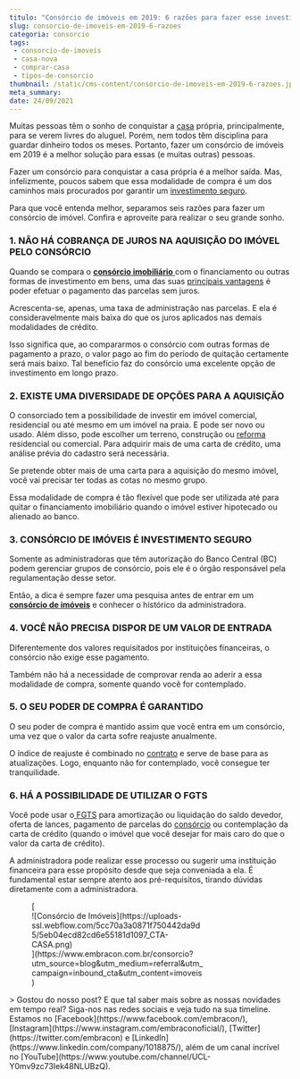 ```yaml
---
titulo: "Consórcio de imóveis em 2019: 6 razões para fazer esse investimento."
slug: consorcio-de-imoveis-em-2019-6-razoes
categoria: consorcio
tags:
 - consorcio-de-imoveis
 - casa-nova
 - comprar-casa
 - tipos-de-consorcio
thumbnail: /static/cms-content/consorcio-de-imoveis-em-2019-6-razoes.jpg
meta_summary: 
date: 24/09/2021
---
```

Muitas pessoas têm o sonho de conquistar a [casa](https://www.embracon.com.br/blog/como-escolher-revestimentos-para-a-sua-casa) própria, principalmente, para se verem livres do aluguel. Porém, nem todos têm disciplina para guardar dinheiro todos os meses. Portanto, fazer um consórcio de imóveis em 2019 é a melhor solução para essas (e muitas outras) pessoas.

Fazer um consórcio para conquistar a casa própria é a melhor saída. Mas, infelizmente, poucos sabem que essa modalidade de compra é um dos caminhos mais procurados por garantir um [investimento seguro](https://www.embracon.com.br/blog/consorcio-de-imoveis-em-2019-6-razoes-para-fazer-esse-investimento).

Para que você entenda melhor, separamos seis razões para fazer um consórcio de imóvel. Confira e aproveite para realizar o seu grande sonho.

### 1. NÃO HÁ COBRANÇA DE JUROS NA AQUISIÇÃO DO IMÓVEL PELO CONSÓRCIO

Quando se compara o [**consórcio imobiliário** ](https://www.embracon.com.br/consorcio-de-imoveis)com o financiamento ou outras formas de investimento em bens, uma das suas [principais vantagens](https://www.embracon.com.br/conhecaoconsorcio/quais-sao-as-vantagens-do-consorcio) é poder efetuar o pagamento das parcelas sem juros.

Acrescenta-se, apenas, uma taxa de administração nas parcelas. E ela é consideravelmente mais baixa do que os juros aplicados nas demais modalidades de crédito.

Isso significa que, ao compararmos o consórcio com outras formas de pagamento a prazo, o valor pago ao fim do período de quitação certamente será mais baixo. Tal benefício faz do consórcio uma excelente opção de investimento em longo prazo.

### 2. EXISTE UMA DIVERSIDADE DE OPÇÕES PARA A AQUISIÇÃO

O consorciado tem a possibilidade de investir em imóvel comercial, residencial ou até mesmo em um imóvel na praia. E pode ser novo ou usado. Além disso, pode escolher um terreno, construção ou [reforma](https://www.embracon.com.br/blog/conheca-o-consorcio-para-reforma-e-confira-as-vantagens) residencial ou comercial. Para adquirir mais de uma carta de crédito, uma análise prévia do cadastro será necessária.

Se pretende obter mais de uma carta para a aquisição do mesmo imóvel, você vai precisar ter todas as cotas no mesmo grupo.

Essa modalidade de compra é tão flexível que pode ser utilizada até para quitar o financiamento imobiliário quando o imóvel estiver hipotecado ou alienado ao banco.

### 3. CONSÓRCIO DE IMÓVEIS É INVESTIMENTO SEGURO

Somente as administradoras que têm autorização do Banco Central (BC) podem gerenciar grupos de consórcio, pois ele é o órgão responsável pela regulamentação desse setor.

Então, a dica é sempre fazer uma pesquisa antes de entrar em um [**consórcio de imóveis**](https://www.embracon.com.br/consorcio-de-imoveis) e conhecer o histórico da administradora.

### 4. VOCÊ NÃO PRECISA DISPOR DE UM VALOR DE ENTRADA

Diferentemente dos valores requisitados por instituições financeiras, o consórcio não exige esse pagamento.

Também não há a necessidade de comprovar renda ao aderir a essa modalidade de compra, somente quando você for contemplado.

### 5. O SEU PODER DE COMPRA É GARANTIDO

O seu poder de compra é mantido assim que você entra em um consórcio, uma vez que o valor da carta sofre reajuste anualmente.

O índice de reajuste é combinado no [contrato](https://www.embracon.com.br/blog/saiba-o-que-avaliar-antes-de-assinar-um-contrato-de-consorcio) e serve de base para as atualizações. Logo, enquanto não for contemplado, você consegue ter tranquilidade.

### 6. HÁ A POSSIBILIDADE DE UTILIZAR O FGTS

Você pode usar o[ FGTS](https://www.embracon.com.br/blog/5-passos-para-voce-usar-o-fgts-no-consorcio-imobiliario) para amortização ou liquidação do saldo devedor, oferta de lances, pagamento de parcelas do [consórcio](https://www.embracon.com.br/blog/afinal-posso-fazer-mais-de-um-consorcio-ao-mesmo-tempo-entenda) ou contemplação da carta de crédito (quando o imóvel que você desejar for mais caro do que o valor da carta de crédito).

A administradora pode realizar esse processo ou sugerir uma instituição financeira para esse propósito desde que seja conveniada a ela. É fundamental estar sempre atento aos pré-requisitos, tirando dúvidas diretamente com a administradora.

<figure class="w-richtext-figure-type-image w-richtext-align-center" style="max-width:310px">[<div>![Consórcio de Imóveis](https://uploads-ssl.webflow.com/5cc70a3a0871f750442da9d5/5eb04ecd82cd6e55181d1097_CTA-CASA.png)</div>](https://www.embracon.com.br/consorcio?utm_source=blog&utm_medium=referral&utm_campaign=inbound_cta&utm_content=imoveis)</figure>> Gostou do nosso post? E que tal saber mais sobre as nossas novidades em tempo real? Siga-nos nas redes sociais e veja tudo na sua timeline. Estamos no [Facebook](https://www.facebook.com/embracon/), [Instagram](https://www.instagram.com/embraconoficial/), [Twitter](https://twitter.com/embracon) e [LinkedIn](https://www.linkedin.com/company/1018875/), além de um canal incrível no [YouTube](https://www.youtube.com/channel/UCL-Y0mv9zc73Iek48NLUBzQ).

